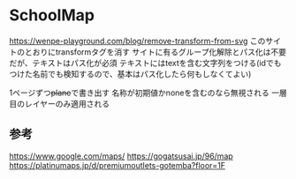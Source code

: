 # SchoolMap

<https://wenpe-playground.com/blog/remove-transform-from-svg>
このサイトのとおりにtransformタグを消す
サイトに有るグループ化解除とパス化は不要だが、テキストはパス化が必須
テキストにはtextを含む文字列をつける(idでもつけた名前でも検知するので、基本はパス化したら何もしなくてよい)

1ページずつ~~plane~~で書き出す
名称が初期値かnoneを含むのなら無視される
一層目のレイヤーのみ適用される

## 参考

<https://www.google.com/maps/>
<https://gogatsusai.jp/96/map>
<https://platinumaps.jp/d/premiumoutlets-gotemba?floor=1F>
